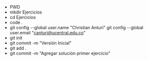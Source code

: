 - PWD
- mkdir Ejercicios
- cd Ejercicios
- code .
- git config --global user.name "Christian Anturi"
    git config --global user.email "canturi@ucentral.edu.co"
- git init
- git commit -m "Versión Inicial"
- git add .
- git commit -m "Agregar solución primer ejercicio"
